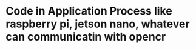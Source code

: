 # Code in Application Process like raspberry pi, jetson nano, whatever can communicatin with opencr
